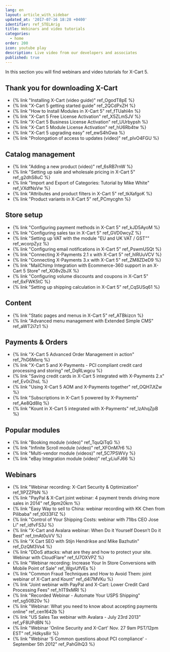 ```yaml
---
lang: en
layout: article_with_sidebar
updated_at: '2017-07-16 18:28 +0400'
identifier: ref_STELArig
title: Webinars and video tutorials
categories:
  - home
order: 200
icon: youtube play
description: Live video from our developers and associates
published: true
---
```


In this section you will find webinars and video tutorials for X-Cart 5.

## Thank you for downloading X-Cart

*   {% link "Installing X-Cart (video guide)" ref_OgodT8pE %}
*   {% link "X-Cart 5 getting started guide" ref_2QCdPxZH %}
*   {% link "How to Install Modules in X-Cart 5" ref_fTUahl4n %}
*   {% link "X-Cart 5 Free License Activation" ref_X5ZLmSJV %}
*   {% link "X-Cart 5 Business License Activation" ref_UUrbypsh %}
*   {% link "X-Cart 5 Module License Activation" ref_hU6Rb4tw %}
*   {% link "X-Cart 5 upgrading easy" ref_ewS4hGwa %}
*   {% link "Prolongation of access to updates (video)" ref_pIvO4FGU %}

## Catalog management

*   {% link "Adding a new product (video)" ref_6sRB7rnW %}
*   {% link "Setting up sale and wholesale pricing in X-Cart 5" ref_g2dhS8uC %}
*   {% link "Import and Export of Categories: Tutorial by Mike White" ref_VXdfNsVw %}
*   {% link "Attributes and product filters in X-Cart 5" ref_tkXafgoK %}
*   {% link "Product variants in X-Cart 5" ref_PCmycghn %}

## Store setup

*   {% link "Configuring payment methods in X-Cart 5" ref_kJD5AyoM %}
*   {% link "Configuring sales tax in X-Cart 5" ref_GVD0wcyZ %}
*   {% link "Setting up VAT with the module "EU and UK VAT / GST"" ref_wcorpZyz %}
*   {% link "Configuring email notifications in X-Cart 5" ref_PswmUSQt %}
*   {% link "Connecting X-Payments 2.1 x with X-Cart 5" ref_hlRUuVCV %}
*   {% link "Connecting X-Payments 3.x with X-Cart 5" ref_ZM8ZDeD9 %}
*   {% link "MailChimp Integration with Ecommerce-360 support in an X-Cart 5 Store" ref_XO8v2bJX %}
*   {% link "Configuring volume discounts and coupons in X-Cart 5" ref_6xFWK5tC %}
*   {% link "Setting up shipping calculation in X-Cart 5" ref_CqSUSq61 %}

## Content

*   {% link "Static pages and menus in X-Cart 5" ref_ATBkizcn %}
*   {% link "Advanced menu management with Extended Simple CMS" ref_aWT2i7z1 %}

## Payments & Orders

*   {% link "X-Cart 5 Advanced Order Management in action" ref_7hG6Mxrq %}
*   {% link "X-Cart 5 and X-Payments - PCI compliant credit card processing and storing" ref_DqRLwgcu %}
*   {% link "Saving credit cards in X-Cart 5 integrated with X-Payments 2.x" ref_Ev0rZhsL %}
*   {% link "Using X-Cart 5 AOM and X-Payments together" ref_OQH7JtZw %}
*   {% link "Subscriptions in X-Cart 5 powered by X-Payments" ref_Ae8Qd8lq %}
*   {% link "Kount in X-Cart 5 integrated with X-Payments" ref_lzAhqZpB %}

## Popular modules

*   {% link "Booking module (video)" ref_TquQiTqG %}
*   {% link "Infinite Scroll module (video)" ref_XFOnM7r6 %}
*   {% link "Multi-vendor module (videos)" ref_5C7PSWVy %}
*   {% link "eBay Integration module (video)" ref_yLiuFJ66 %}

## Webinars

*   {% link "Webinar recording: X-Cart Security & Optimization" ref_1IPZZPbN %}
*   {% link "PayPal & X-Cart joint webinar: 4 payment trends driving more sales in 2014" ref_9pm20krn %}
*   {% link "Easy Way to sell to China: webinar recording with KK Chen from Pilibaba" ref_t0I33FIZ %}
*   {% link "Control of Your Shipping Costs: webinar with 71lbs CEO Jose Li" ref_idfvFS3J %}
*   {% link "X-Cart and Avalara webinar: When Do it Yourself Doesn’t Do it Best" ref_tmAt0uVV %}
*   {% link "X Cart SEO with Stijn Hendrikse and Mike Bazhutin" ref_DzQM3Vs4 %}
*   {% link "DDoS attacks: what are they and how to protect your site. Webinar with CloudFlare" ref_fJ7OXVPZ %}
*   {% link "Webinar recording: Increase Your In Store Conversions with Mobile Point of Sale" ref_WgvUfVEs %}
*   {% link "Common Fraud Techniques and How to Avoid Them: joint webinar of X-Cart and Kount" ref_d4I7MVKu %}
*   {% link "Joint webinar with PayPal and X-Cart: Lower Credit Card Processing Fees" ref_h1T9xMRl %}
*   {% link "Recorded Webinar - Automate Your USPS Shipping" ref_sg50B20v %}
*   {% link "Webinar: What you need to know about accepting payments online" ref_cen1642b %}
*   {% link "US Sales Tax webinar with Avalara - July 23rd 2013" ref_yF8UPdBN %}
*   {% link "Webinar 'Online Security and X-Cart' Nov. 27 9am PST/12pm EST" ref_Hdkys8ir %}
*   {% link "Webinar '5 Common questions about PCI compliance' - September 5th 2012" ref_PahGlhQ3 %}
